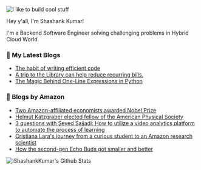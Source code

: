 ![I like to build cool stuff](https://res.cloudinary.com/dt8g3rhcy/image/upload/v1595929574/i_like_to_build_cool_shit._1_nzbwjh.png)

Hey y'all, I'm Shashank Kumar! 

I'm a Backend Software Engineer solving challenging problems in Hybrid Cloud World.

### 📕 My Latest Blogs
<!-- BLOG-POST-LIST:START -->
- [The habit of writing efficient code](https://medium.com/@ishashankkumar/the-habit-of-writing-efficient-code-153b05f04269?source=rss-d24dda280d5f------2)
- [A trip to the Library can help reduce recurring bills.](https://medium.com/swlh/a-trip-to-the-library-can-help-reduce-recurring-bills-23bca495cdf5?source=rss-d24dda280d5f------2)
- [The Magic Behind One-Line Expressions in Python](https://medium.com/swlh/the-magic-behind-one-line-expressions-in-python-816c10180c5c?source=rss-d24dda280d5f------2)
<!-- BLOG-POST-LIST:END -->

### 📕 Blogs by Amazon
<!-- AMAZON-BLOG-POST-LIST:START -->
- [Two Amazon-affiliated economists awarded Nobel Prize](https://www.amazon.science/latest-news/two-amazon-affiliated-economists-awarded-nobel-prize)
- [Helmut Katzgraber elected fellow of the American Physical Society](https://www.amazon.science/latest-news/helmut-katzgraber-elected-fellow-of-the-american-physical-society)
- [3 questions with Seyed Sajjadi: How to utilize a video analytics platform to automate the process of learning](https://www.amazon.science/latest-news/3-questions-with-seyed-sajjadi-how-to-utilize-a-video-analytics-platform-to-automate-the-process-of-learning)
- [Cristiana Lara's journey from a curious student to an Amazon research scientist](https://www.amazon.science/working-at-amazon/cristiana-laras-journey-from-a-curious-student-to-an-amazon-research-scientist)
- [How the second-gen Echo Buds got smaller and better](https://www.amazon.science/latest-news/how-the-second-gen-echo-buds-got-smaller-and-better)
<!-- AMAZON-BLOG-POST-LIST:END -->



<img align="center" alt="iShashankKumar's Github Stats" src="https://github-readme-stats.vercel.app/api?username=ishashankkumar&show_icons=true&hide_border=true" />

